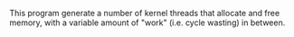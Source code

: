 This program generate a number of kernel threads that allocate and free memory, with a variable amount of "work" (i.e. cycle wasting) in between.
